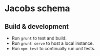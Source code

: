 # Jacobs schema

## Build & development

- Run `grunt` to test and build.
- Run `grunt serve` to host a local instance.
- Run `npm test` to continually run unit tests.
